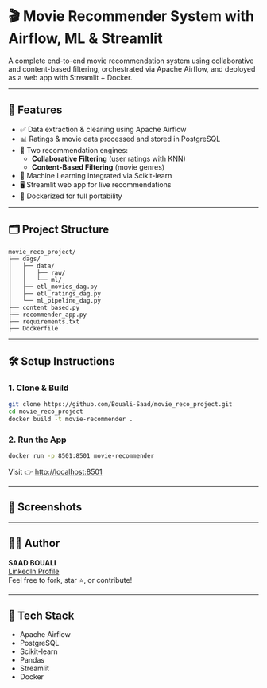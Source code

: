
# 🎬 Movie Recommender System with Airflow, ML & Streamlit

A complete end-to-end movie recommendation system using collaborative and content-based filtering, orchestrated via Apache Airflow, and deployed as a web app with Streamlit + Docker.

---

## 🚀 Features

- ✅ Data extraction & cleaning using Apache Airflow
- 📊 Ratings & movie data processed and stored in PostgreSQL
- 🎯 Two recommendation engines:
  - **Collaborative Filtering** (user ratings with KNN)
  - **Content-Based Filtering** (movie genres)
- 🧪 Machine Learning integrated via Scikit-learn
- 🖥️ Streamlit web app for live recommendations
- 🐳 Dockerized for full portability

---

## 🗂️ Project Structure

```
movie_reco_project/
├── dags/
│   ├── data/
│   │   ├── raw/
│   │   └── ml/
│   ├── etl_movies_dag.py
│   ├── etl_ratings_dag.py
│   └── ml_pipeline_dag.py
├── content_based.py
├── recommender_app.py
├── requirements.txt
├── Dockerfile
```

---

## 🛠️ Setup Instructions

### 1. Clone & Build

```bash
git clone https://github.com/Bouali-Saad/movie_reco_project.git
cd movie_reco_project
docker build -t movie-recommender .
```

### 2. Run the App

```bash
docker run -p 8501:8501 movie-recommender
```

Visit 👉 [http://localhost:8501](http://localhost:8501)

---

## 📸 Screenshots



---

## 👨‍💻 Author

**SAAD BOUALI**  
[LinkedIn Profile](https://www.linkedin.com/in/saad-bouali/)  
Feel free to fork, star ⭐, or contribute!

---

## 📌 Tech Stack

- Apache Airflow
- PostgreSQL
- Scikit-learn
- Pandas
- Streamlit
- Docker
